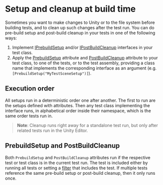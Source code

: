 # Setup and cleanup at build time

Sometimes you want to make changes to Unity or to the file system before building tests, and to clean up such changes after the test run. You can do pre-build setup and post-build cleanup in your tests in one of the following ways: 

1. Implement [IPrebuildSetup](https://docs.unity3d.com/Packages/com.unity.test-framework@latest/index.html?subfolder=/api/UnityEngine.TestTools.IPrebuildSetup.html) and/or [IPostBuildCleanup](https://docs.unity3d.com/Packages/com.unity.test-framework@latest/index.html?subfolder=/api/UnityEngine.TestTools.IPostBuildCleanup.html) interfaces in your test class.
2. Apply the [PrebuildSetup](https://docs.unity3d.com/Packages/com.unity.test-framework@latest/index.html?subfolder=/api/UnityEngine.TestTools.PrebuildSetupAttribute.html) attribute and [PostBuildCleanup](https://docs.unity3d.com/Packages/com.unity.test-framework@latest/index.html?subfolder=/api/UnityEngine.TestTools.PostBuildCleanupAttribute.html) attribute to your test class, to one of the tests, or to the test assembly, providing a class name that implements the corresponding interface as an argument (e.g. `[PrebuildSetup("MyTestSceneSetup")]`). 

## Execution order

All setups run in a deterministic order one after another. The first to run are the setups defined with attributes. Then any test class implementing the interface runs, in alphabetical order inside their namespace, which is the same order tests run in.

> **Note**: Cleanup runs right away for a standalone test run, but only after related tests run in the Unity Editor.

## PrebuildSetup and PostBuildCleanup

Both `PrebuildSetup` and `PostBuildCleanup` attributes run if the respective test or test class is in the current test run. The test is included either by running all tests or setting a [filter](./workflow-create-test.md#filters) that includes the test. If multiple tests reference the same pre-build setup or post-build cleanup, then it only runs once.

